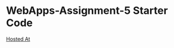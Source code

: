 # WebApps-Assignment-5 Starter Code
[Hosted At](https://44-563-webapps-f21.github.io/webapps-s21-assignment-5-Pranay4053/animals.html)
